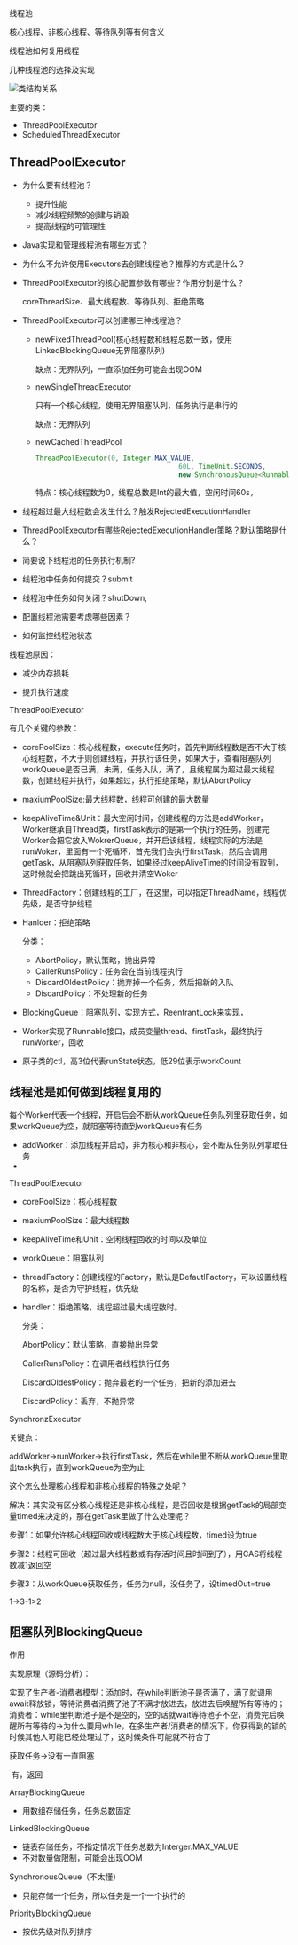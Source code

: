 线程池

核心线程、非核心线程、等待队列等有何含义

线程池如何复用线程

几种线程池的选择及实现

<img src="https://www.pdai.tech/_images/thread/java-thread-x-juc-executors-1.png" alt="类结构关系" style="zoom:100%;" />

主要的类：

- ThreadPoolExecutor
- ScheduledThreadExecutor

## ThreadPoolExecutor

- 为什么要有线程池？

  - 提升性能
  - 减少线程频繁的创建与销毁
  - 提高线程的可管理性

- Java实现和管理线程池有哪些方式？

- 为什么不允许使用Executors去创建线程池？推荐的方式是什么？

- ThreadPoolExecutor的核心配置参数有哪些？作用分别是什么？

  coreThreadSize、最大线程数、等待队列、拒绝策略

- ThreadPoolExecutor可以创建哪三种线程池？

  - newFixedThreadPool(核心线程数和线程总数一致，使用LinkedBlockingQueue无界阻塞队列)

    缺点：无界队列，一直添加任务可能会出现OOM

  - newSingleThreadExecutor

    只有一个核心线程，使用无界阻塞队列，任务执行是串行的

    缺点：无界队列

  - newCachedThreadPool

    ```java
    ThreadPoolExecutor(0, Integer.MAX_VALUE,
                                        60L, TimeUnit.SECONDS,
                                        new SynchronousQueue<Runnable>());
    ```

    特点：核心线程数为0，线程总数是Int的最大值，空闲时间60s，

- 线程超过最大线程数会发生什么？触发RejectedExecutionHandler

- ThreadPoolExecutor有哪些RejectedExecutionHandler策略？默认策略是什么？

- 简要说下线程池的任务执行机制?

- 线程池中任务如何提交？submit

- 线程池中任务如何关闭？shutDown,

- 配置线程池需要考虑哪些因素？

- 如何监控线程池状态


线程池原因：

- 减少内存损耗

- 提升执行速度

ThreadPoolExecutor

有几个关键的参数：

- corePoolSize：核心线程数，execute任务时，首先判断线程数是否不大于核心线程数，不大于则创建线程，并执行该任务，如果大于，查看阻塞队列workQueue是否已满，未满，任务入队，满了，且线程属为超过最大线程数，创建线程并执行，如果超过，执行拒绝策略，默认AbortPolicy

- maxiumPoolSize:最大线程数，线程可创建的最大数量

- keepAliveTime&Unit：最大空闲时间，创建线程的方法是addWorker，Worker继承自Thread类，firstTask表示的是第一个执行的任务，创建完Worker会把它放入WokrerQueue，并开启该线程，线程实际的方法是runWoker，里面有一个死循环，首先我们会执行firstTask，然后会调用getTask，从阻塞队列获取任务，如果经过keepAliveTime的时间没有取到，这时候就会把跳出死循环，回收并清空Woker

- ThreadFactory：创建线程的工厂，在这里，可以指定ThreadName，线程优先级，是否守护线程

- Hanlder：拒绝策略

  分类：

  - AbortPolicy，默认策略，抛出异常
  - CallerRunsPolicy：任务会在当前线程执行
  - DiscardOldestPolicy：抛弃掉一个任务，然后把新的入队
  - DiscardPolicy：不处理新的任务

- BlockingQueue：阻塞队列，实现方式，ReentrantLock来实现，

- Worker实现了Runnable接口，成员变量thread、firstTask，最终执行runWorker，回收

- 原子类的ctl，高3位代表runState状态，低29位表示workCount

## 线程池是如何做到线程复用的

每个Worker代表一个线程，开启后会不断从workQueue任务队列里获取任务，如果workQueue为空，就阻塞等待直到workQueue有任务

- addWorker：添加线程并启动，非为核心和非核心，会不断从任务队列拿取任务
- 

ThreadPoolExecutor

- corePoolSize：核心线程数

- maxiumPoolSize：最大线程数

- keepAliveTime和Unit：空闲线程回收的时间以及单位

- workQueue：阻塞队列

- threadFactory：创建线程的Factory，默认是DefautlFactory，可以设置线程的名称，是否为守护线程，优先级

- handler：拒绝策略，线程超过最大线程数时。

  分类：

  AbortPolicy：默认策略，直接抛出异常

  CallerRunsPolicy：在调用者线程执行任务

  DiscardOldestPolicy：抛弃最老的一个任务，把新的添加进去

  DiscardPolicy：丢弃，不抛异常

SynchronzExecutor

关键点：

addWorker->runWorker->执行firstTask，然后在while里不断从workQueue里取出task执行，直到workQueue为空为止

这个怎么处理核心线程和非核心线程的特殊之处呢？

解决：其实没有区分核心线程还是非核心线程，是否回收是根据getTask的局部变量timed来决定的，那在getTask里做了什么处理呢？

步骤1：如果允许核心线程回收或线程数大于核心线程数，timed设为true

步骤2：线程可回收（超过最大线程数或有存活时间且时间到了），用CAS将线程数减1返回空

步骤3：从workQueue获取任务，任务为null，没任务了，设timedOut=true

1->3-1>2

## 阻塞队列BlockingQueue

作用

实现原理（源码分析）：

实现了生产者-消费者模型：添加时，在while判断池子是否满了，满了就调用await释放锁，等待消费者消费了池子不满才放进去，放进去后唤醒所有等待的；消费者：while里判断池子是不是空的，空的话就wait等待池子不空，消费完后唤醒所有等待的->为什么要用while，在多生产者/消费者的情况下，你获得到的锁的时候其他人可能已经处理过了，这时候条件可能就不符合了

获取任务->没有一直阻塞

​				  有，返回

ArrayBlockingQueue

- 用数组存储任务，任务总数固定

LinkedBlockingQueue

- 链表存储任务，不指定情况下任务总数为Interger.MAX_VALUE
- 不对数量做限制，可能会出现OOM

SynchronousQueue（不太懂）

- 只能存储一个任务，所以任务是一个一个执行的

PriorityBlockingQueue

- 按优先级对队列排序